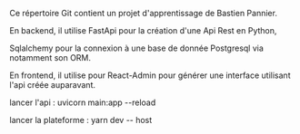 Ce répertoire Git contient un projet d'apprentissage de Bastien Pannier.

En backend, il utilise FastApi pour la création d'une Api Rest en Python,

Sqlalchemy pour la connexion à une base de donnée Postgresql via notamment son ORM.

En frontend, il utilise pour React-Admin pour générer une interface utilisant l'api créée auparavant.

lancer l'api : uvicorn main:app --reload

lancer la plateforme : yarn dev -- host